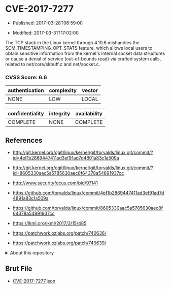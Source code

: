# CVE-2017-7277

- Published: 2017-03-28T06:59:00

- Modified: 2017-03-31T17:02:00

The TCP stack in the Linux kernel through 4.10.6 mishandles the SCM_TIMESTAMPING_OPT_STATS feature, which allows local users to obtain sensitive information from the kernel's internal socket data structures or cause a denial of service (out-of-bounds read) via crafted system calls, related to net/core/skbuff.c and net/socket.c.

### CVSS Score: **6.6**

| authentication | complexity | vector |
| --- | --- | --- |
| NONE | LOW | LOCAL |

| confidentiality | integrity | availability |
| --- | --- | --- |
| COMPLETE | NONE | COMPLETE |

## References

* http://git.kernel.org/cgit/linux/kernel/git/torvalds/linux.git/commit/?id=4ef1b2869447411ad3ef91ad7d4891a83c1a509a

* http://git.kernel.org/cgit/linux/kernel/git/torvalds/linux.git/commit/?id=8605330aac5a5785630aec8f64378a54891937cc

* http://www.securityfocus.com/bid/97141

* https://github.com/torvalds/linux/commit/4ef1b2869447411ad3ef91ad7d4891a83c1a509a

* https://github.com/torvalds/linux/commit/8605330aac5a5785630aec8f64378a54891937cc

* https://lkml.org/lkml/2017/3/15/485

* https://patchwork.ozlabs.org/patch/740636/

* https://patchwork.ozlabs.org/patch/740639/

<details>
<summary>About this repository</summary> 

  This repository is part of the project [Live Hack CVE](https://github.com/Live-Hack-CVE). Main website can be found [www.live-hack.org](https://www.live-hack.org) 
  
  Made by [Sn0wAlice](https://github.com/Sn0wAlice) for the people that care about security and need to have a feed of the latest CVEs. Hope you enjoy it, don't forget to star the repo and follow me on [Twitter](https://twitter.com/Sn0wAlice) and [Github](https://github.com/Sn0wAlice). And that is my [personnal website](https://www.alice-snow.me/)

  - [Home Page](https://github.com/Live-Hack-CVE)
  - [Framework](https://github.com/Live-Hack-CVE/cve-framework)
  - [CVE database](https://github.com/Live-Hack-CVE/full_database)
  - [Changelog](https://github.com/Live-Hack-CVE/Changelog)
</details>

## Brut File

* [CVE-2017-7277.json](https://raw.githubusercontent.com/Live-Hack-CVE/full_database/main/cves/2017/CVE-2017-7277.json)

